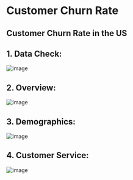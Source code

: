 # Customer Churn Rate
## Customer Churn Rate in the US

## 1. Data Check:
![image](https://user-images.githubusercontent.com/97184600/203587663-2e5e3226-6bfe-47e4-9016-7f019a655fd1.png)


## 2. Overview:
![image](https://user-images.githubusercontent.com/97184600/203588026-fc74b251-6ab0-4928-9f12-5d10bf89b8d4.png)


## 3. Demographics:
![image](https://user-images.githubusercontent.com/97184600/203588190-458ed2d1-b292-4010-a8db-5667cd6a428d.png)


## 4. Customer Service:
![image](https://user-images.githubusercontent.com/97184600/203588568-f8a6ae48-ef04-4c99-9ca7-757b679db54e.png)
